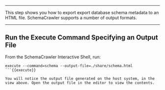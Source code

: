 -----

This step shows you how to export export database schema metadata to an HTML file. SchemaCrawler supports a number of output formats.

-----

## Run the Execute Command Specifying an Output File

From the SchemaCrawler Interactive Shell, run:

```
execute --command=schema --output-file=./share/schema.html
```{{execute}}

You will notice the output file generated on the host system, in the view above. Open the output file in the editor to view the contents.
